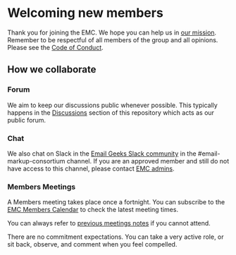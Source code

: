 # Welcoming new members

Thank you for joining the EMC. We hope you can help us in [our mission](mission.md). Remember to be respectful of all members of the group and all opinions. Please see the [Code of Conduct](code-of-conduct.md).

## How we collaborate
### Forum
We aim to keep our discussions public whenever possible. This typically happens in the [Discussions](https://github.com/email-markup-consortium/email-markup-consortium/discussions) section of this repository which acts as our public forum.

### Chat
We also chat on Slack in the [Email Geeks Slack community](https://email.geeks.chat/) in the #email-markup-consortium channel. If you are an approved member and still do not have access to this channel, please contact [EMC admins](mailto:admins@emailmarkup.org).

### Members Meetings
A Members meeting takes place once a fortnight. You can subscribe to the [EMC Members Calendar](https://calendar.google.com/calendar/u/2?cid=YTUyY3E0ZnEwYTVhdXIyb3FqNG9sN29zaGtAZ3JvdXAuY2FsZW5kYXIuZ29vZ2xlLmNvbQ) to check the latest meeting times.

You can always refer to [previous meetings notes](https://github.com/email-markup-consortium/email-markup-consortium/tree/main/meeting-notes) if you cannot attend.

There are no commitment expectations. You can take a very active role, or sit back, observe, and comment when you feel compelled.